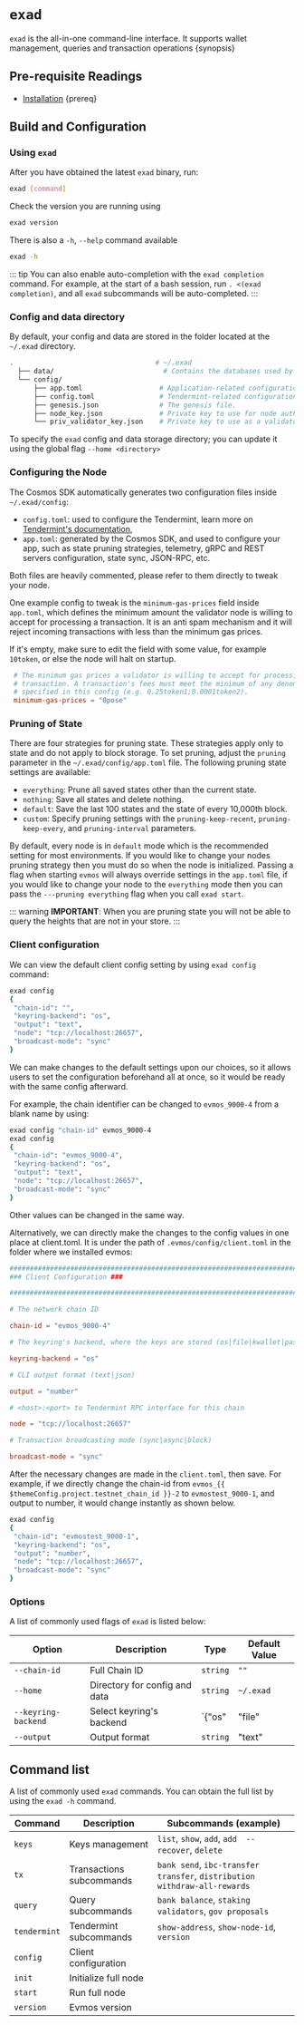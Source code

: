 <!--
order: 2
-->

# `exad`

`exad` is the all-in-one command-line interface. It supports wallet management, queries and transaction operations {synopsis}

## Pre-requisite Readings

- [Installation](./installation.md) {prereq}

## Build and Configuration

### Using `exad`

After you have obtained the latest `exad` binary, run:

```bash
exad [command]
```

Check the version you are running using

```bash
exad version
```

There is also a `-h`, `--help` command available

```bash
exad -h
```

::: tip
You can also enable auto-completion with the `exad completion` command. For example, at the start of a bash session, run `. <(exad completion)`, and all `exad` subcommands will be auto-completed.
:::

### Config and data directory

By default, your config and data are stored in the folder located at the `~/.exad` directory.

```bash
.                                   # ~/.exad
  ├── data/                           # Contains the databases used by the node.
  └── config/
      ├── app.toml                   # Application-related configuration file.
      ├── config.toml                # Tendermint-related configuration file.
      ├── genesis.json               # The genesis file.
      ├── node_key.json              # Private key to use for node authentication in the p2p protocol.
      └── priv_validator_key.json    # Private key to use as a validator in the consensus protocol.
```

To specify the `exad` config and data storage directory; you can update it using the global flag `--home <directory>`

### Configuring the Node

The Cosmos SDK automatically generates two configuration files inside `~/.exad/config`:

- `config.toml`: used to configure the Tendermint, learn more on [Tendermint's documentation](https://docs.tendermint.com/master/nodes/configuration.html),
- `app.toml`: generated by the Cosmos SDK, and used to configure your app, such as state pruning strategies, telemetry, gRPC and REST servers configuration, state sync, JSON-RPC, etc.

Both files are heavily commented, please refer to them directly to tweak your node.

One example config to tweak is the `minimum-gas-prices` field inside `app.toml`, which defines the minimum amount the validator node is willing to accept for processing a transaction. It is an anti spam mechanism and it will reject incoming transactions with less than the minimum gas prices.

If it's empty, make sure to edit the field with some value, for example `10token`, or else the node will halt on startup.

```toml
 # The minimum gas prices a validator is willing to accept for processing a
 # transaction. A transaction's fees must meet the minimum of any denomination
 # specified in this config (e.g. 0.25token1;0.0001token2).
 minimum-gas-prices = "0pose"
```

### Pruning of State

There are four strategies for pruning state. These strategies apply only to state and do not apply to block storage.
To set pruning, adjust the `pruning` parameter in the `~/.exad/config/app.toml` file.
The following pruning state settings are available:

- `everything`: Prune all saved states other than the current state.
- `nothing`: Save all states and delete nothing.
- `default`: Save the last 100 states and the state of every 10,000th block.
- `custom`: Specify pruning settings with the `pruning-keep-recent`, `pruning-keep-every`, and `pruning-interval` parameters.

By default, every node is in `default` mode which is the recommended setting for most environments.
If you would like to change your nodes pruning strategy then you must do so when the node is initialized. Passing a flag when starting `evmos` will always override settings in the `app.toml` file, if you would like to change your node to the `everything` mode then you can pass the `---pruning everything` flag when you call `exad start`.

::: warning
**IMPORTANT**:
When you are pruning state you will not be able to query the heights that are not in your store.
:::

### Client configuration

We can view the default client config setting by using `exad config` command:

```bash
exad config
{
 "chain-id": "",
 "keyring-backend": "os",
 "output": "text",
 "node": "tcp://localhost:26657",
 "broadcast-mode": "sync"
}
```

We can make changes to the default settings upon our choices, so it allows users to set the configuration beforehand all at once, so it would be ready with the same config afterward.

For example, the chain identifier can be changed to `evmos_9000-4` from a blank name by using:

```bash
exad config "chain-id" evmos_9000-4
exad config
{
 "chain-id": "evmos_9000-4",
 "keyring-backend": "os",
 "output": "text",
 "node": "tcp://localhost:26657",
 "broadcast-mode": "sync"
}
```

Other values can be changed in the same way.

Alternatively, we can directly make the changes to the config values in one place at client.toml. It is under the path of `.evmos/config/client.toml` in the folder where we installed evmos:

```toml
############################################################################
### Client Configuration ###

############################################################################

# The network chain ID

chain-id = "evmos_9000-4"

# The keyring's backend, where the keys are stored (os|file|kwallet|pass|test|memory)

keyring-backend = "os"

# CLI output format (text|json)

output = "number"

# <host>:<port> to Tendermint RPC interface for this chain

node = "tcp://localhost:26657"

# Transaction broadcasting mode (sync|async|block)

broadcast-mode = "sync"
```

After the necessary changes are made in the `client.toml`, then save. For example, if we directly change the chain-id from `evmos_{{ $themeConfig.project.testnet_chain_id }}-2` to `evmostest_9000-1`, and output to number, it would change instantly as shown below.

```bash
exad config
{
 "chain-id": "evmostest_9000-1",
 "keyring-backend": "os",
 "output": "number",
 "node": "tcp://localhost:26657",
 "broadcast-mode": "sync"
}
```

### Options

A list of commonly used flags of `exad` is listed below:

| Option              | Description                   | Type                                             | Default Value |
| ------------------- | ----------------------------- | ------------------------------------------------ | ------------- |
| `--chain-id`        | Full Chain ID                 | `string`                                         | `""`          |
| `--home`            | Directory for config and data | `string`                                         | `~/.exad`   |
| `--keyring-backend` | Select keyring's backend      | `{"os"|"file"|"kwallet"|"pass"|"test"|"memory"}` | `"os"`        |
| `--output`          | Output format                 | `string`                                         | "text"        |

## Command list

A list of commonly used `exad` commands. You can obtain the full list by using the `exad -h` command.

| Command      | Description              | Subcommands (example)                                                     |
| ------------ | ------------------------ | ------------------------------------------------------------------------- |
| `keys`       | Keys management          | `list`, `show`, `add`, `add  --recover`, `delete`                         |
| `tx`         | Transactions subcommands | `bank send`, `ibc-transfer transfer`, `distribution withdraw-all-rewards` |
| `query`      | Query subcommands        | `bank balance`, `staking validators`, `gov proposals`                     |
| `tendermint` | Tendermint subcommands   | `show-address`, `show-node-id`, `version`                                 |
| `config`     | Client configuration     |                                                                           |
| `init`       | Initialize full node     |                                                                           |
| `start`      | Run full node            |                                                                           |
| `version`    | Evmos version            |                                                                           |

